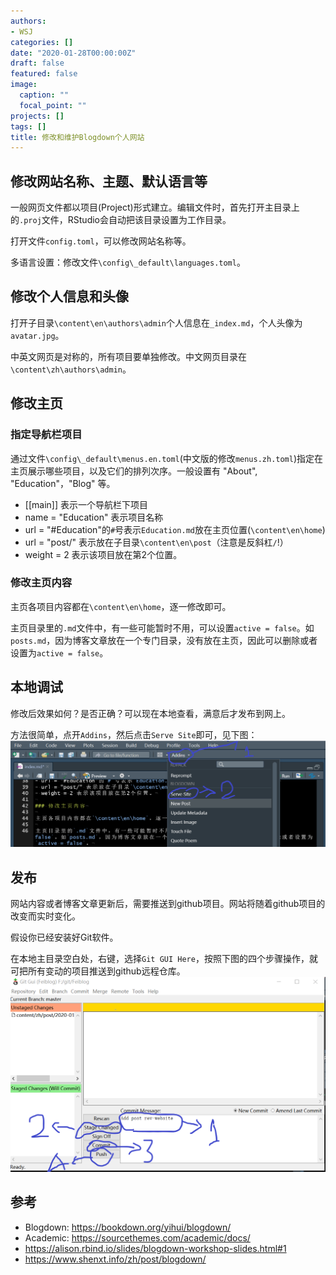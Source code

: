 ```yaml
---
authors:
- WSJ
categories: []
date: "2020-01-28T00:00:00Z"
draft: false
featured: false
image:
  caption: ""
  focal_point: ""
projects: []
tags: []
title: 修改和维护Blogdown个人网站
---
```


## 修改网站名称、主题、默认语言等

一般网页文件都以项目(Project)形式建立。编辑文件时，首先打开主目录上的`.proj`文件，RStudio会自动把该目录设置为工作目录。

打开文件`config.toml`，可以修改网站名称等。

多语言设置：修改文件`\config\_default\languages.toml`。

## 修改个人信息和头像

打开子目录`\content\en\authors\admin`个人信息在`_index.md`，个人头像为`avatar.jpg`。

中英文网页是对称的，所有项目要单独修改。中文网页目录在`\content\zh\authors\admin`。

## 修改主页

### 指定导航栏项目

通过文件`\config\_default\menus.en.toml`(中文版的修改`menus.zh.toml`)指定在主页展示哪些项目，以及它们的排列次序。一般设置有 "About", "Education"，"Blog" 等。

- [[main]] 表示一个导航栏下项目
- name = "Education" 表示项目名称
- url = "#Education"的`#`号表示`Education.md`放在主页位置(`\content\en\home`)
- url = "post/" 表示放在子目录`\content\en\post`（注意是反斜杠`/`!）
- weight = 2 表示该项目放在第2个位置。

### 修改主页内容

主页各项目内容都在`\content\en\home`，逐一修改即可。

主页目录里的`.md`文件中，有一些可能暂时不用，可以设置`active = false`。如`posts.md`，因为博客文章放在一个专门目录，没有放在主页，因此可以删除或者设置为`active = false`。

## 本地调试

修改后效果如何？是否正确？可以现在本地查看，满意后才发布到网上。

方法很简单，点开`Addins`，然后点击`Serve Site`即可，见下图：
![](./serve_site.png)

## 发布

网站内容或者博客文章更新后，需要推送到github项目。网站将随着github项目的改变而实时变化。

假设你已经安装好Git软件。

在本地主目录空白处，右键，选择`Git GUI Here`，按照下图的四个步骤操作，就可把所有变动的项目推送到github远程仓库。
![](./deploy.png)

## 参考

- Blogdown: https://bookdown.org/yihui/blogdown/  
- Academic: https://sourcethemes.com/academic/docs/  
- https://alison.rbind.io/slides/blogdown-workshop-slides.html#1  
- https://www.shenxt.info/zh/post/blogdown/
